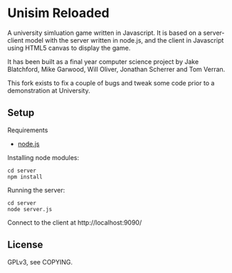 Unisim Reloaded
===============

A university simluation game written in Javascript. It is based on a server-client model with the server written in node.js, and the client in Javascript using HTML5 canvas to display the game.

It has been built as a final year computer science project by Jake Blatchford, Mike Garwood, Will Oliver, Jonathan Scherrer and Tom Verran.

This fork exists to fix a couple of bugs and tweak some code prior to a demonstration at University.

Setup
-----
Requirements
 - [node.js]

Installing node modules:

    cd server
    npm install
    
Running the server:

    cd server
    node server.js
    
Connect to the client at http://localhost:9090/
    
License
-------

GPLv3, see COPYING.

  [node.js]: http://nodejs.org
  [express]: http://expressjs.com

